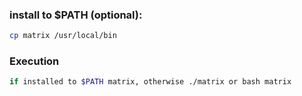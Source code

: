 ### **install to $PATH (optional):**

```bash
cp matrix /usr/local/bin
```

### **Execution**

```bash
if installed to $PATH matrix, otherwise ./matrix or bash matrix
```


